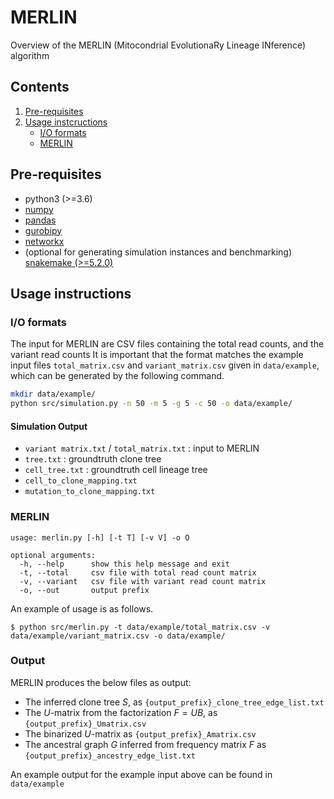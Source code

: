 # MERLIN
Overview of the MERLIN (Mitocondrial EvolutionaRy Lineage INference) algorithm 

## Contents

  1. [Pre-requisites](#pre-requisites)
  2. [Usage instcructions](#usage)
     * [I/O formats](#io)
     * [MERLIN](#merlin)

<a name="pre-requisites"></a>
## Pre-requisites
+ python3 (>=3.6)
+ [numpy](https://numpy.org/doc/)
+ [pandas](https://pandas.pydata.org/pandas-docs/stable/index.html)
+ [gurobipy](https://www.gurobi.com/documentation/9.0/quickstart_mac/py_python_interface.html)
+ [networkx](https://networkx.org/)
+ (optional for generating simulation instances and benchmarking) [snakemake (>=5.2.0)](https://snakemake.readthedocs.io)

<a name="usage"></a>
## Usage instructions

<a name="io"></a>
### I/O formats
The input for MERLIN are CSV files containing the total read counts, and the variant read counts
It is important that the format matches the example input files `total_matrix.csv` and `variant_matrix.csv` given in `data/example`, which can be generated by the following command.

```bash
mkdir data/example/
python src/simulation.py -n 50 -m 5 -g 5 -c 50 -o data/example/
```

#### Simulation Output
- `variant matrix.txt` / `total_matrix.txt` : input to MERLIN
- `tree.txt` : groundtruth clone tree
- `cell_tree.txt` : groundtruth cell lineage tree
- `cell_to_clone_mapping.txt`
- `mutation_to_clone_mapping.txt`

<a name="merlin"></a>
### MERLIN

    usage: merlin.py [-h] [-t T] [-v V] -o O 

    optional arguments:
      -h, --help      show this help message and exit
      -t, --total     csv file with total read count matrix
      -v, --variant   csv file with variant read count matrix
      -o, --out       output prefix

An example of usage is as follows.

    $ python src/merlin.py -t data/example/total_matrix.csv -v data/example/variant_matrix.csv -o data/example/

### Output
MERLIN produces the below files as output:
- The inferred clone tree $S$, as `{output_prefix}_clone_tree_edge_list.txt`
- The $U$-matrix from the factorization $F=UB$, as `{output_prefix}_Umatrix.csv`
- The binarized $U$-matrix as `{output_prefix}_Amatrix.csv`
- The ancestral graph $G$ inferred from frequency matrix $F$ as `{output_prefix}_ancestry_edge_list.txt`

An example output for the example input above can be found in `data/example`


